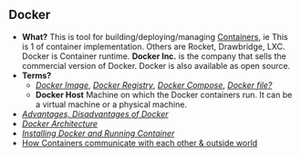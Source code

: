 ## Docker
- **What?** This is tool for building/deploying/managing [Containers](../Containers), ie This is 1 of container implementation. Others are Rocket, Drawbridge, LXC. Docker is Container runtime. **Docker Inc.** is the company that sells the commercial version of Docker. Docker is also available as open source.
- **Terms?**
  - *[Docker Image](Docker_Images)*, *[Docker Registry](Docker_Registry)*, *[Docker Compose](Docker_Compose)*, *[Docker file?](Docker_Files)*
  - **Docker Host** Machine on which the Docker containers run. It can be a virtual machine or a physical machine.
- *[Advantages, Disadvantages of Docker](Advantages_Disadv_of_Docker.md)*
- *[Docker Architecture](Docker_Architecture)*
- *[Installing Docker and Running Container](InstallDocker_RunContainer)*
- [How Containers communicate with each other & outside world](Docker_Networking)



